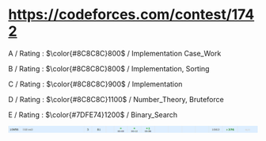 # https://codeforces.com/contest/1742

A / Rating : $\color{#8C8C8C}800$ / Implementation Case_Work

B / Rating : $\color{#8C8C8C}800$ / Implementation, Sorting

C / Rating : $\color{#8C8C8C}900$ / Implementation

D / Rating : $\color{#8C8C8C}1100$ / Number_Theory, Bruteforce

E / Rating : $\color{#7DFE74}1200$ / Binary_Search

![My Image](https://github.com/kss418/Codeforces/blob/main/Images/827.png)
